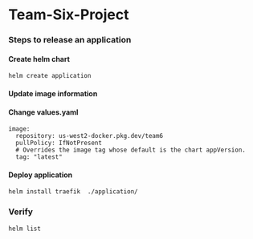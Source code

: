 # Team-Six-Project

### Steps to release an application


#### Create helm chart 
```
helm create application 
```

#### Update image information 
#### Change values.yaml
```
image:
  repository: us-west2-docker.pkg.dev/team6
  pullPolicy: IfNotPresent
  # Overrides the image tag whose default is the chart appVersion.
  tag: "latest"
```

#### Deploy application 
```
helm install traefik  ./application/
```

### Verify
```
helm list 
````

